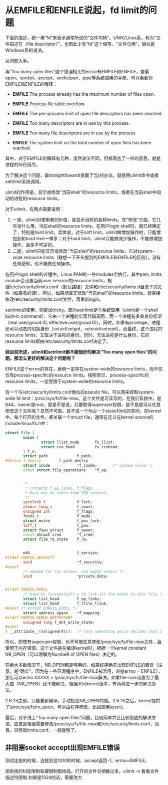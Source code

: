 # 从EMFILE和ENFILE说起，fd limit的问题

下面的描述，统一用“fd”来表示通常所说的“文件句柄”。UNIX/Linux系，称为“文件描述符（file descriptor）”，也因此才有“fd”这个缩写。“文件句柄”，貌似是Windows系的说法。

从问题入手。

与“Too many open files”这个错误相关的errno有EMFILE和ENFILE，查看open、socket、accept、socketpair、pipe等系统调用的手册，可以看到对EMFILE和ENFILE的解释：

- **EMFILE** The process already has the maximum number of files open.
- **EMFILE** Process file table overflow.
- **EMFILE** The per-process limit of open file descriptors has been reached.
- **EMFILE** Too many descriptors are in use by this process.
- **EMFILE** Too many file descriptors are in use by the process.

- **ENFILE** The system limit on the total number of open files has been reached.

其中，对于EMFILE的解释有几种，虽然说法不同，但都表达了一样的意思，就是进程的fd已用尽。

为了解决这个问题，最straightfoward(直截了当)的办法，就是用ulimit命令或者setrlimit系统调用。

ulimit的作用是，显示或修改“当前shell”的resource limits，或者在当前shell中启动的进程的resource limits。

对于ulimit，有两点需要说明：

1. 一是，ulimit对使用者的价值，是显示当前的各种limits，在“修改”方面，它几乎没什么用。当前shell的resource limits，在用户login shell时，就已经确定了，特别是hard limit。具体说，对于soft limit，ulimit做增加操作时，只能增加到和hard limit一样多；对于hard limit，ulimit只能做减少操作，不能做增加操作，且是不可逆的。
2. 二是，ulimit只能显示或修改“当前shell”的resource limits，它对system-wide resource limits（联想一下开头提到的EMFILE和ENFILE的区别），没有任何感知，也不能做任何操作。

在用户login shell的过程中，Linux PAM的一些modules会执行，其中pam_limits module会设置当前user session的resource limits，根据/etc/security/limits.conf（默认路径）文件和/etc/security/limits.d目录下的文件（如果有的话）。所以，如果想真正修改“当前shell”的resource limits，就直接修改/etc/security/limits.conf文件，再重新login。

setrlimit的使用，则更加tricky。因为setrlimit是个系统调用（ulimit是一个shell built-in command），它由一个进程的实现代码调用，而一个进程有多重身份标识（real user/groud ID, effective user/groud ID），同时，如果有privilege，进程还可以动态的切换身份（setuid/setgid，seteuid/setegid），而最终，这个进程的resource limits，又取决于进程的身份。同时，无论进程是什么身份，它的resource limits都由/etc/security/limits.conf决定了。

**综目前所述，ulimit和setrlimit都不能很好的解决“Too many open files”的问题。那怎么更好的解决这个问题呢？**

ENFILE这个errno的存在，表明一定存在system-wide的resource limits，而不仅仅有process-specific的resource limits。按照常识，process-specific的resource limits，一定受限于system-wide的resource limits。

有一个与/etc/security/limits.conf类似的pseudo file，可以用来控制system-wide fd limit：/proc/sys/fs/file-max。这个文件是可读写的，在我们系统中，是644，owner是root。那是不是说，只要取得superuser权限，是不是就可以任意修改这个文件呢？显然不可能。且不说一个fd占一个sizeof(int)的空间，在kernel中，每个打开的文件，都关联一个struct file，通常在定义在kernel source的include/linux/fs.h中：

```c++
struct file {
        union {
                struct llist_node       fu_llist;
                struct rcu_head         fu_rcuhead;
        } f_u;
        struct path             f_path;
#define f_dentry        f_path.dentry
        struct inode            *f_inode;       /* cached value */
        const struct file_operations    *f_op;


        /*
         * Protects f_ep_links, f_flags.
         * Must not be taken from IRQ context.
         */
        spinlock_t              f_lock;
        atomic_long_t           f_count;
        unsigned int            f_flags;
        fmode_t                 f_mode;
        struct mutex            f_pos_lock;
        loff_t                  f_pos;
        struct fown_struct      f_owner;
        const struct cred       *f_cred;
        struct file_ra_state    f_ra;


        u64                     f_version;
#ifdef CONFIG_SECURITY
        void                    *f_security;
#endif
        /* needed for tty driver, and maybe others */
        void                    *private_data;


#ifdef CONFIG_EPOLL
        /* Used by fs/eventpoll.c to link all the hooks to this file */
        struct list_head        f_ep_links;
        struct list_head        f_tfile_llink;
#endif /* #ifdef CONFIG_EPOLL */
        struct address_space    *f_mapping;
#ifdef CONFIG_DEBUG_WRITECOUNT
        unsigned long f_mnt_write_state;
#endif
} __attribute__((aligned(4)));  /* lest something weird decides that 2 is OK */
```




所以，即使有superuser权限，也不可能任意修改/proc/sys/fs/file-max文件，会受限于内存资源。这个文件是在编译kernel时，根据一个kernel constant NR_OPEN（可以理解为NumbeR of OPEN files）决定的。

在绝大多数情况下，NR_OPEN都是够用的。如果程序确实出现ENFILE的错误（注意，是“确实”，因为在一些开源程序中，ENFILE被滥用，直接errno = ENFILE），那么可以echo XXXXX > /proc/sys/fs/file-max解决。如果file-max设置为了最大值（NR_OPEN）还不能解决，根据不同kernel版本，有两种进一步的解决办法。

2.6.25之前，只能重新编译，手动指定NR_OPEN的值。2.6.25之后，kernel提供了/proc/sys/fs/nr_open，可以由程序修改，比如调用sysctl。

最后，对于线上“Too many open files”问题，比较简单并且比较彻底的解决方法，应该是根据需要修改/proc/sys/fs/file-max和/etc/security/limits.conf，而且，只修改limits.conf，一般就够了。



## 非阻塞socket accept出现EMFILE错误

测试连接的时候，连接到达1010的时候，accept返回-1，errno=EMFILE。

把系统的fd软限制和硬限制都抬高。打开的文件句柄数过多。ulimit -n 看看文件描述符限制 如果是1024的话，需要改大